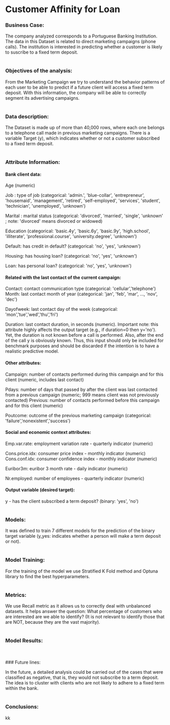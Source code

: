 # Customer Affinity for Loan

### Business Case:
The company analyzed corresponds to a Portuguese Banking Institution. The data in this Dataset is related to direct marketing campaigns (phone calls). The institution is interested in predicting whether a customer is likely to suscribe to a fixed term deposit.
<br>
<br>
### Objectives of the analysis:
From the Marketing Campaign we try to understand the behavior patterns of each user to be able to predict if a future client will access a fixed term deposit. With this information, the company will be able to correctly segment its advertising campaigns.
<br>
<br>
### Data description:
The Dataset is made up of more than 40,000 rows, where each one belongs to a telephone call made in previous marketing campaigns. There is a variable Target (y), which indicates whether or not a customer subscribed to a fixed term deposit.
<br>
<br>
### Attribute Information:
#### Bank client data:

Age (numeric)

Job : type of job (categorical: 'admin.', 'blue-collar', 'entrepreneur', 'housemaid', 'management', 'retired', 'self-employed', 'services', 'student', 'technician', 'unemployed', 'unknown')

Marital : marital status (categorical: 'divorced', 'married', 'single', 'unknown' ; note: 'divorced' means divorced or widowed)

Education (categorical: 'basic.4y', 'basic.6y', 'basic.9y', 'high.school', 'illiterate', 'professional.course', 'university.degree', 'unknown')

Default: has credit in default? (categorical: 'no', 'yes', 'unknown')

Housing: has housing loan? (categorical: 'no', 'yes', 'unknown')

Loan: has personal loan? (categorical: 'no', 'yes', 'unknown')

#### Related with the last contact of the current campaign:

Contact: contact communication type (categorical:
'cellular','telephone') Month: last contact month of year (categorical: 'jan', 'feb', 'mar', …, 'nov', 'dec')

Dayofweek: last contact day of the week (categorical:
'mon','tue','wed','thu','fri')

Duration: last contact duration, in seconds (numeric). Important
note: this attribute highly affects the output target (e.g., if duration=0 then y='no'). Yet, the duration is not known before a call is performed. Also, after the end of the call y is obviously known. Thus, this input should only be included for benchmark purposes and should be discarded if the intention is to have a realistic predictive model.

#### Other attributes:

Campaign: number of contacts performed during this campaign and for
this client (numeric, includes last contact)

Pdays: number of days that passed by after the client was last
contacted from a previous campaign (numeric; 999 means client was not previously contacted) Previous: number of contacts performed before this campaign and for this client (numeric)

Poutcome: outcome of the previous marketing campaign (categorical:
'failure','nonexistent','success')

#### Social and economic context attributes:

Emp.var.rate: employment variation rate - quarterly indicator
(numeric)

Cons.price.idx: consumer price index - monthly indicator (numeric)
Cons.conf.idx: consumer confidence index - monthly indicator
(numeric)

Euribor3m: euribor 3 month rate - daily indicator (numeric)

Nr.employed: number of employees - quarterly indicator (numeric)

#### Output variable (desired target):

y - has the client subscribed a term deposit? (binary: 'yes', 'no')
<br>
<br>
### Models:
It was defined to train 7 different models for the prediction of the binary target variable (y_yes: indicates whether a person will make a term deposit or not).
<br>
<br>
### Model Training:
For the training of the model we use Stratified K Fold method and Optuna library to find the best hyperparameters.
<br>
<br>
### Metrics:
We use Recall metric as it allows us to correctly deal with unbalanced datasets. It helps answer the question: What percentage of customers who are interested are we able to identify? (It is not relevant to identify those that are NOT, because they are the vast majority).
<br>
<br>
### Model Results:

<br>
<br>
### Future lines:

In the future, a detailed analysis could be carried out of the cases that were classified as negative, that is, they would not subscribe to a term deposit.
The idea is to cluster with clients who are not likely to adhere to a fixed term within the bank.
<br>
<br>
### Conclusions:

kk
